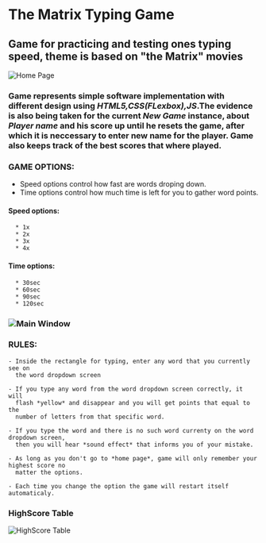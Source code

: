 # The Matrix Typing Game

## Game for practicing and testing ones typing speed, theme is based on "the Matrix" movies

![Home Page](https://i.imgur.com/UoRYWof.png)

### Game represents simple software implementation with different design using *HTML5,CSS(FLexbox),JS*.The evidence is also being taken for the current *New Game* instance, about *Player name* and his score up until he resets the game, after which it is neccessary to enter new name for the player. Game also keeps track of the best scores that where played.

### **GAME OPTIONS:**

   - Speed options control how fast are words droping down.
   - Time options control how much time is left for you to gather word points.
   
#### **Speed options:**
      * 1x
      * 2x
      * 3x
      * 4x
      
#### **Time options:**
      
      * 30sec
      * 60sec
      * 90sec
      * 120sec
      
### ![Main Window](https://i.imgur.com/fnDYpqW.png)
      
###  **RULES:**

    - Inside the rectangle for typing, enter any word that you currently see on 
      the word dropdown screen
   
    - If you type any word from the word dropdown screen correctly, it will 
      flash *yellow* and disappear and you will get points that equal to the
      number of letters from that specific word.
   
    - If you type the word and there is no such word currenty on the word dropdown screen,
      then you will hear *sound effect* that informs you of your mistake.
   
    - As long as you don't go to *home page*, game will only remember your highest score no
      matter the options.
      
    - Each time you change the option the game will restart itself automaticaly.
    
### **HighScore Table**

![HighScore Table](https://i.imgur.com/HvjsUML.png)


